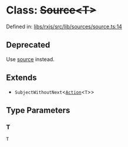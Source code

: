 # Class: ~~Source\<T\>~~

Defined in: [libs/rxjs/src/lib/sources/source.ts:14](https://github.com/state-adapt/state-adapt/blob/4ff8540684d6d76a52452612f8fa44ffd7c6016a/libs/rxjs/src/lib/sources/source.ts#L14)

## Deprecated

Use [source](source-1.md) instead.

## Extends

- `SubjectWithoutNext`\<[`Action`](../../core/src/Action.md)\<`T`\>\>

## Type Parameters

### T

`T`

